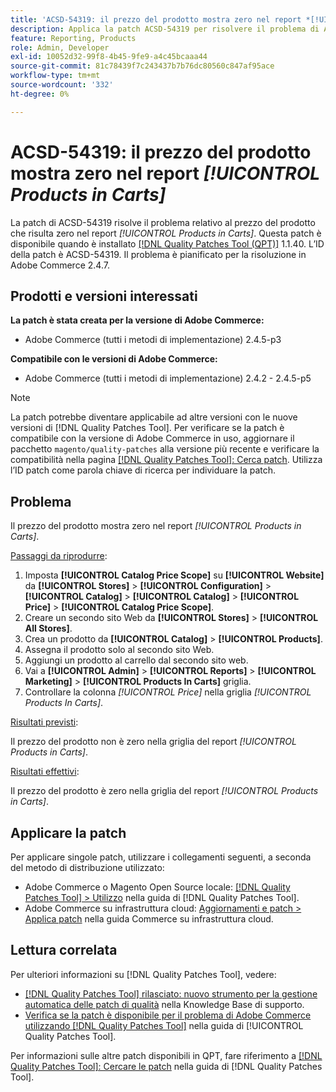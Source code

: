 ```yaml
---
title: 'ACSD-54319: il prezzo del prodotto mostra zero nel report *[!UICONTROL Products in Carts]*'
description: Applica la patch ACSD-54319 per risolvere il problema di Adobe Commerce in cui il prezzo del prodotto mostra zero nel report *[!UICONTROL Products in Carts]*
feature: Reporting, Products
role: Admin, Developer
exl-id: 10052d32-99f8-4b45-9fe9-a4c45bcaaa44
source-git-commit: 81c78439f7c243437b7b76dc80560c847af95ace
workflow-type: tm+mt
source-wordcount: '332'
ht-degree: 0%

---
```


# ACSD-54319: il prezzo del prodotto mostra zero nel report *[!UICONTROL Products in Carts]*

La patch di ACSD-54319 risolve il problema relativo al prezzo del prodotto che risulta zero nel report *[!UICONTROL Products in Carts]*. Questa patch è disponibile quando è installato [[!DNL Quality Patches Tool (QPT)]](https://experienceleague.adobe.com/en/docs/commerce-knowledge-base/kb/announcements/commerce-announcements/magento-quality-patches-released-new-tool-to-self-serve-quality-patches) 1.1.40. L’ID della patch è ACSD-54319. Il problema è pianificato per la risoluzione in Adobe Commerce 2.4.7.

## Prodotti e versioni interessati

**La patch è stata creata per la versione di Adobe Commerce:**

* Adobe Commerce (tutti i metodi di implementazione) 2.4.5-p3

**Compatibile con le versioni di Adobe Commerce:**

* Adobe Commerce (tutti i metodi di implementazione) 2.4.2 - 2.4.5-p5

>[!NOTE]
>
>La patch potrebbe diventare applicabile ad altre versioni con le nuove versioni di [!DNL Quality Patches Tool]. Per verificare se la patch è compatibile con la versione di Adobe Commerce in uso, aggiornare il pacchetto `magento/quality-patches` alla versione più recente e verificare la compatibilità nella pagina [[!DNL Quality Patches Tool]: Cerca patch](https://experienceleague.adobe.com/tools/commerce-quality-patches/index.html). Utilizza l’ID patch come parola chiave di ricerca per individuare la patch.

## Problema

Il prezzo del prodotto mostra zero nel report *[!UICONTROL Products in Carts]*.

<u>Passaggi da riprodurre</u>:

1. Imposta **[!UICONTROL Catalog Price Scope]** su **[!UICONTROL Website]** da **[!UICONTROL Stores]** > **[!UICONTROL Configuration]** > **[!UICONTROL Catalog]** > **[!UICONTROL Catalog]** > **[!UICONTROL Price]** > **[!UICONTROL Catalog Price Scope]**.
1. Creare un secondo sito Web da **[!UICONTROL Stores]** > **[!UICONTROL All Stores]**.
1. Crea un prodotto da **[!UICONTROL Catalog]** > **[!UICONTROL Products]**.
1. Assegna il prodotto solo al secondo sito Web.
1. Aggiungi un prodotto al carrello dal secondo sito web.
1. Vai a **[!UICONTROL Admin]** > **[!UICONTROL Reports]** > **[!UICONTROL Marketing]** > **[!UICONTROL Products In Carts]** griglia.
1. Controllare la colonna *[!UICONTROL Price]* nella griglia *[!UICONTROL Products In Carts]*.

<u>Risultati previsti</u>:

Il prezzo del prodotto non è zero nella griglia del report *[!UICONTROL Products in Carts]*.

<u>Risultati effettivi</u>:

Il prezzo del prodotto è zero nella griglia del report *[!UICONTROL Products in Carts]*.

## Applicare la patch

Per applicare singole patch, utilizzare i collegamenti seguenti, a seconda del metodo di distribuzione utilizzato:

* Adobe Commerce o Magento Open Source locale: [[!DNL Quality Patches Tool] > Utilizzo](/help/tools/quality-patches-tool/usage.md) nella guida di [!DNL Quality Patches Tool].
* Adobe Commerce su infrastruttura cloud: [Aggiornamenti e patch > Applica patch](https://experienceleague.adobe.com/docs/commerce-cloud-service/user-guide/develop/upgrade/apply-patches.html) nella guida Commerce su infrastruttura cloud.

## Lettura correlata

Per ulteriori informazioni su [!DNL Quality Patches Tool], vedere:

* [[!DNL Quality Patches Tool] rilasciato: nuovo strumento per la gestione automatica delle patch di qualità](https://experienceleague.adobe.com/en/docs/commerce-knowledge-base/kb/announcements/commerce-announcements/magento-quality-patches-released-new-tool-to-self-serve-quality-patches) nella Knowledge Base di supporto.
* [Verifica se la patch è disponibile per il problema di Adobe Commerce utilizzando  [!DNL Quality Patches Tool]](/help/tools/quality-patches-tool/patches-available-in-qpt/check-patch-for-magento-issue-with-magento-quality-patches.md) nella guida di [!UICONTROL Quality Patches Tool].


Per informazioni sulle altre patch disponibili in QPT, fare riferimento a [[!DNL Quality Patches Tool]: Cercare le patch](https://experienceleague.adobe.com/tools/commerce-quality-patches/index.html) nella guida di [!DNL Quality Patches Tool].
